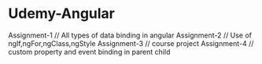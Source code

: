# Udemy-Angular
Assignment-1 // All types of data binding in angular
Assignment-2 // Use of ngIf,ngFor,ngClass,ngStyle
Assignment-3 // course project
Assignment-4 // custom property and event binding in parent child
